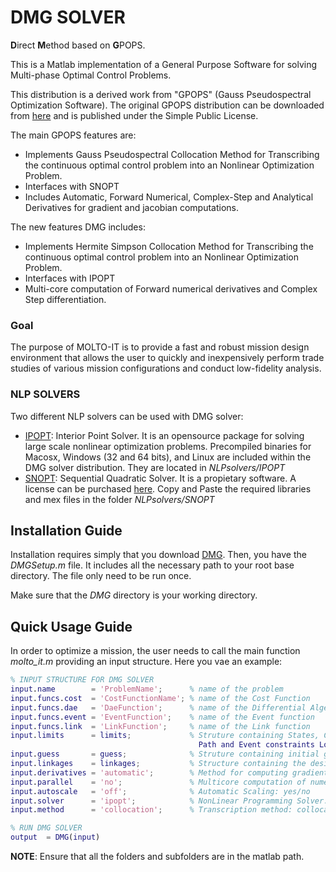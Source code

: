 # DMG SOLVER
**D**irect **M**ethod based on **G**POPS.

This is a Matlab implementation of a General Purpose Software for solving Multi-phase Optimal Control Problems.

This distribution is a derived work from "GPOPS" (Gauss Pseudospectral Optimization Software).
The original GPOPS distribution can be downloaded from [here](https://es.mathworks.com/matlabcentral/fileexchange/21729-gpops) and is published under the Simple Public License.

The main GPOPS features are:

 * Implements Gauss Pseudospectral Collocation Method for Transcribing the continuous optimal control problem into an Nonlinear Optimization Problem.
 * Interfaces with SNOPT
 * Includes Automatic, Forward Numerical, Complex-Step and Analytical Derivatives for gradient and jacobian computations.

The new features DMG includes:

 * Implements Hermite Simpson Collocation Method for Transcribing the continuous optimal control problem into an Nonlinear Optimization Problem.
 * Interfaces with IPOPT
 * Multi-core computation of Forward numerical derivatives and Complex Step differentiation.

### Goal
The purpose of MOLTO-IT is to provide a fast and robust mission design environment that allows the user to quickly and inexpensively perform trade studies of various mission configurations and conduct low-fidelity analysis. 

### NLP SOLVERS
Two different NLP solvers can be used with DMG solver:
 * [IPOPT](https://projects.coin-or.org/Ipopt): Interior Point Solver. It is an opensource package for solving large scale nonlinear optimization problems. Precompiled binaries for Macosx, Windows (32 and 64 bits), and Linux are included within the DMG solver distribution. They are located in *NLPsolvers/IPOPT*
 * [SNOPT](https://web.stanford.edu/group/SOL/snopt.htm): Sequential Quadratic Solver. It is a propietary software. A license can be purchased [here](https://ccom.ucsd.edu/~optimizers/downloads/). Copy and Paste the required libraries and mex files in the folder *NLPsolvers/SNOPT*


## Installation Guide
Installation requires simply that you download [DMG](https://github.com/uc3m-aerospace/DMG). Then, you have the *DMGSetup.m* file. It includes all the necessary path to your root base directory. The file only need to be run once.

Make sure that the *DMG* directory is your working directory.

## Quick Usage Guide

In order to optimize a mission, the user needs to call the main function *molto_it.m* providing an input structure. Here you vae an example:

```matlab
% INPUT STRUCTURE FOR DMG SOLVER
input.name        = 'ProblemName';      % name of the problem
input.funcs.cost  = 'CostFunctionName'; % name of the Cost Function
input.funcs.dae   = 'DaeFunction';      % name of the Differential Algebrais System
input.funcs.event = 'EventFunction';    % name of the Event function
input.funcs.link  = 'LinkFunction';     % name of the Link function
input.limits      = limits;             % Struture containing States, Controls, Parameters lower and Upper bounds as well as
                                          Path and Event constraints Lower and Upper bounds.
input.guess       = guess;              % Struture containing initial guess for the States, Controls and Parameters
input.linkages    = linkages;           % Structure containing the desired values for the 'LinkFunction'
input.derivatives = 'automatic';        % Method for computing gradients and jacobians: automatic/numerical/complex/analytical
input.parallel    = 'no';               % Multicore computation of numerical and complex differentiation: yes/no
input.autoscale   = 'off';              % Automatic Scaling: yes/no
input.solver      = 'ipopt';            % NonLinear Programming Solver: ipopr/snopt
input.method      = 'collocation';      % Transcription method: collocation/pseudospectral

% RUN DMG SOLVER
output  = DMG(input)
```
**NOTE**: Ensure that all the folders and subfolders are in the matlab path.
